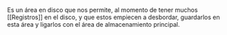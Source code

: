 Es un área en disco que nos permite, al momento de tener muchos [[Registros]] en el disco, y que estos empiecen a desbordar, guardarlos en esta área y ligarlos con el área de almacenamiento principal. 